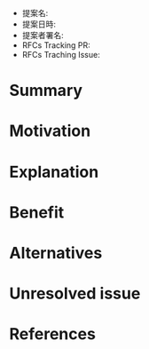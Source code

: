 - 提案名: <!-- 提案名 -->
- 提案日時: <!-- 日時 (YY-MM-DD) -->
- 提案者署名: <!-- 署名 (<名前> <メールアドレス>) -->
- RFCs Tracking PR: <!-- この提案を追跡するための PR のリンク (後で追加) -->
- RFCs Traching Issue: <!-- この提案を追跡するための Issue のリンク (オプション) -->


# Summary
<!-- この提案の概要 -->

# Motivation
<!-- なぜこの提案が必要なのか -->

# Explanation
<!-- この提案の詳細 -->

# Benefit
<!-- この提案のメリット -->

# Alternatives
<!-- この提案の代替案 (オプション) -->

# Unresolved issue
<!-- 未解決の問題点 (オプション) -->

# References
<!-- 参考文献 (オプション) -->
